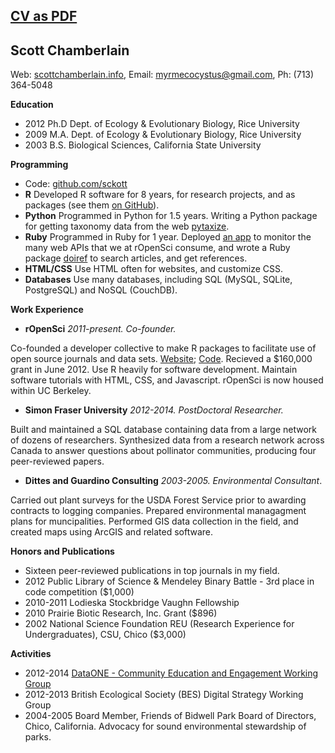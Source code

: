 
<h2> <a href="{{ url }}/pdfs/vita_onepage_word.pdf">CV as PDF</a></h2>

Scott Chamberlain
---------

Web: [scottchamberlain.info](http://scottchamberlain.info), Email: [myrmecocystus@gmail.com](mailto:myrmecocystus@gmail.com), Ph: (713) 364-5048

__Education__

* 2012 Ph.D Dept. of Ecology & Evolutionary Biology, Rice University
* 2009 M.A. Dept. of Ecology & Evolutionary Biology, Rice University
* 2003 B.S. Biological Sciences, California State University

__Programming__

* Code: [github.com/sckott](https://github.com/sckott)
* __R__ Developed R software for 8 years, for research projects, and as packages (see them [on GitHub](https://github.com/sckott)).
* __Python__ Programmed in Python for 1.5 years. Writing a Python package for getting taxonomy data from the web [pytaxize](https://github.com/sckott/pytaxize).
* __Ruby__ Programmed in Ruby for 1 year. Deployed [an app](http://rodash.herokuapp.com/roapi) to monitor the many web APIs that we at rOpenSci consume, and wrote a Ruby package [doiref](https://github.com/sckott/doiref) to search articles, and get references.
* __HTML/CSS__ Use HTML often for websites, and customize CSS.
* __Databases__ Use many databases, including SQL (MySQL, SQLite, PostgreSQL) and NoSQL (CouchDB).

__Work Experience__

* __rOpenSci__ _2011-present. Co-founder._

Co-founded a developer collective to make R packages to facilitate use of open source journals and data sets. [Website](http://ropensci.org/); [Code](https://github.com/ropensci). Recieved a $160,000 grant in June 2012. Use R heavily for software development. Maintain software tutorials with HTML, CSS, and Javascript. rOpenSci is now housed within UC Berkeley.

* __Simon Fraser University__ _2012-2014. PostDoctoral Researcher._

Built and maintained a SQL database containing data from a large network of dozens of researchers. Synthesized data from a research network across Canada to answer questions about pollinator communities, producing four peer-reviewed papers.

* __Dittes and Guardino Consulting__ _2003-2005. Environmental Consultant_.

Carried out plant surveys for the USDA Forest Service prior to awarding contracts to logging companies. Prepared environmental managagment plans for muncipalities. Performed GIS data collection in the field, and created maps using ArcGIS and related software.


__Honors and Publications__

* Sixteen peer-reviewed publications in top journals in my field.
* 2012  Public Library of Science & Mendeley Binary Battle - 3rd place in code competition ($1,000)
* 2010-2011 Lodieska Stockbridge Vaughn Fellowship
* 2010  Prairie Biotic Research, Inc. Grant ($896)
* 2002  National Science Foundation REU (Research Experience for Undergraduates), CSU, Chico ($3,000)

__Activities__

* 2012-2014 [DataONE - Community Education and Engagement Working Group](http://www.dataone.org/working_groups/community-education-and-engagement)
* 2012-2013 British Ecological Society (BES) Digital Strategy Working Group
* 2004-2005 Board Member, Friends of Bidwell Park Board of Directors, Chico, California. Advocacy for sound environmental stewardship of parks.

<!-- References
-------
+ Dr. Elizabeth Elle, Biology Dept., Simon Fraser University, eelle@sfu.ca
+ Dr. Robert Schlising, Biology Dept., California State University, Chico, rschlising@csuchico.edu
+ Dr. Jennifer Rudgers, Biology Dept., University of New Mexico, jrudgers@unm.edu
+ Dr. Ken Whitney, Biology Dept., University of New Mexico, kwhitney@unm.edu
+ John Dittes, Dittes-Guardino Consulting, jcdittes@sbcglobal.net -->
